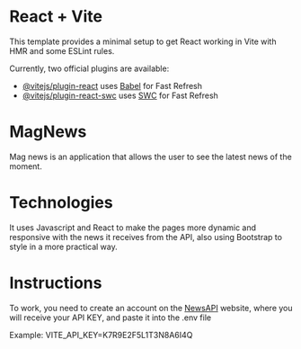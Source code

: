 # React + Vite

This template provides a minimal setup to get React working in Vite with HMR and some ESLint rules.

Currently, two official plugins are available:

- [@vitejs/plugin-react](https://github.com/vitejs/vite-plugin-react/blob/main/packages/plugin-react/README.md) uses [Babel](https://babeljs.io/) for Fast Refresh
- [@vitejs/plugin-react-swc](https://github.com/vitejs/vite-plugin-react-swc) uses [SWC](https://swc.rs/) for Fast Refresh

# MagNews

Mag news is an application that allows the user to see the latest news of the moment.

# Technologies

It uses Javascript and React to make the pages more dynamic and responsive with the news it receives from the API, also using Bootstrap to style in a more practical way.

# Instructions

To work, you need to create an account on the [NewsAPI](https://newsapi.org/) website, where you will receive your API KEY, and paste it into the .env file

Example: VITE_API_KEY=K7R9E2F5L1T3N8A6I4Q
